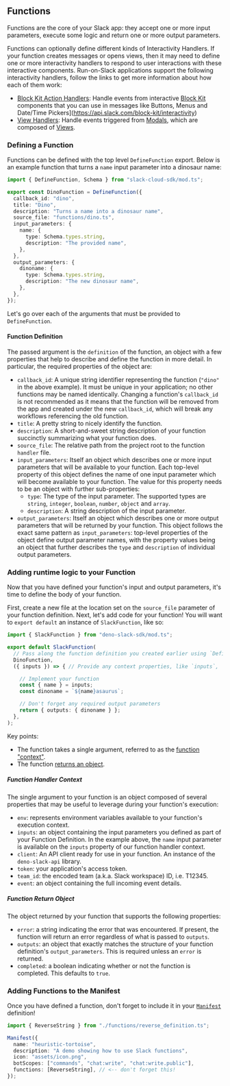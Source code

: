 ## Functions

Functions are the core of your Slack app: they accept one or more input
parameters, execute some logic and return one or more output parameters.

Functions can optionally define different kinds of Interactivity Handlers. If your
function creates messages or opens views, then it may need to define one or more
interactivity handlers to respond to user interactions with these interactive components.
Run-on-Slack applications support the following interactivity handlers, follow the links
to get more information about how each of them work:

- [Block Kit Action Handlers][action-handlers]: Handle events from interactive [Block Kit][block-kit]
  components that you can use in messages like
  Buttons, Menus and Date/Time Pickers](https://api.slack.com/block-kit/interactivity)
- [View Handlers][view-handlers]: Handle events triggered from [Modals][modals],
  which are composed of [Views][views].

### Defining a Function

Functions can be defined with the top level `DefineFunction` export. Below is an
example function that turns a `name` input parameter into a dinosaur name:

```ts
import { DefineFunction, Schema } from "slack-cloud-sdk/mod.ts";

export const DinoFunction = DefineFunction({
  callback_id: "dino",
  title: "Dino",
  description: "Turns a name into a dinosaur name",
  source_file: "functions/dino.ts",
  input_parameters: {
    name: {
      type: Schema.types.string,
      description: "The provided name",
    },
  },
  output_parameters: {
    dinoname: {
      type: Schema.types.string,
      description: "The new dinosaur name",
    },
  },
});
```

Let's go over each of the arguments that must be provided to `DefineFunction`.

#### Function Definition

The passed argument is the `definition` of the function, an object with a few
properties that help to describe and define the function in more detail. In
particular, the required properties of the object are:

- `callback_id`: A unique string identifier representing the function (`"dino"`
  in the above example). It must be unique in your application; no other
  functions may be named identically. Changing a function's `callback_id` is not
  recommended as it means that the function will be removed from the app and
  created under the new `callback_id`, which will break any workflows
  referencing the old function.
- `title`: A pretty string to nicely identify the function.
- `description`: A short-and-sweet string description of your function
  succinctly summarizing what your function does.
- `source_file`: The relative path from the project root to the function
  `handler` file.
- `input_parameters`: Itself an object which describes one or more input
  parameters that will be available to your function. Each top-level property of
  this object defines the name of one input parameter which will become
  available to your function. The value for this property needs to be an object
  with further sub-properties:
  - `type`: The type of the input parameter. The supported types are `string`,
    `integer`, `boolean`, `number`, `object` and `array`.
  - `description`: A string description of the input parameter.
- `output_parameters`: Itself an object which describes one or more output
  parameters that will be returned by your function. This object follows the
  exact same pattern as `input_parameters`: top-level properties of the object
  define output parameter names, with the property values being an object that
  further describes the `type` and `description` of individual output
  parameters.

### Adding runtime logic to your Function

Now that you have defined your function's input and output parameters, it's time
to define the body of your function.

First, create a new file at the location set on the `source_file` parameter of your
function definition. Next, let's add code for your function! You will want to
`export default` an instance of `SlackFunction`, like so:

```typescript
import { SlackFunction } from "deno-slack-sdk/mod.ts";

export default SlackFunction(
  // Pass along the function definition you created earlier using `DefineFunction`
  DinoFunction,
  ({ inputs }) => { // Provide any context properties, like `inputs`, `env`, or `token`

    // Implement your function
    const { name } = inputs;
    const dinoname = `${name}asaurus`;

    // Don't forget any required output parameters
    return { outputs: { dinoname } };
  },
);
```

Key points:

- The function takes a single argument, referred to as the
  [function "context"](#function-handler-context).
- The function [returns an object](#function-return-object).

##### Function Handler Context

The single argument to your function is an object composed of several properties
that may be useful to leverage during your function's execution:

- `env`: represents environment variables available to your function's execution
  context.
- `inputs`: an object containing the input parameters you defined as part of
  your Function Definition. In the example above, the `name` input parameter is
  available on the `inputs` property of our function handler context.
- `client`: An API client ready for use in your function. An instance of the `deno-slack-api` library.
- `token`: your application's access token.
- `team_id`: the encoded team (a.k.a. Slack workspace) ID, i.e. T12345.
- `event`: an object containing the full incoming event details.

##### Function Return Object

The object returned by your function that supports the following properties:

- `error`: a string indicating the error that was encountered. If present, the
  function will return an error regardless of what is passed to `outputs`.
- `outputs`: an object that exactly matches the structure of your function
  definition's `output_parameters`. This is required unless an `error` is
  returned.
- `completed`: a boolean indicating whether or not the function is completed.
  This defaults to `true`.

### Adding Functions to the Manifest

Once you have defined a function, don't forget to include it in your
[`Manifest`][manifest] definition!

```ts
import { ReverseString } from "./functions/reverse_definition.ts";

Manifest({
  name: "heuristic-tortoise",
  description: "A demo showing how to use Slack functions",
  icon: "assets/icon.png",
  botScopes: ["commands", "chat:write", "chat:write.public"],
  functions: [ReverseString], // <-- don't forget this!
});
```

[manifest]: ./manifest.md
[action-handlers]: ./functions-action-handlers.md
[view-handlers]: ./functions-view-handlers.md
[block-kit]: https://api.slack.com/block-kit
[modals]: https://api.slack.com/surfaces/modals
[views]: https://api.slack.com/surfaces/modals/using
